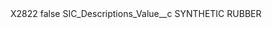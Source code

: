 <?xml version="1.0" encoding="UTF-8"?>
<CustomMetadata xmlns="http://soap.sforce.com/2006/04/metadata" xmlns:xsi="http://www.w3.org/2001/XMLSchema-instance" xmlns:xsd="http://www.w3.org/2001/XMLSchema">
    <label>X2822</label>
    <protected>false</protected>
    <values>
        <field>SIC_Descriptions_Value__c</field>
        <value xsi:type="xsd:string">SYNTHETIC RUBBER</value>
    </values>
</CustomMetadata>

